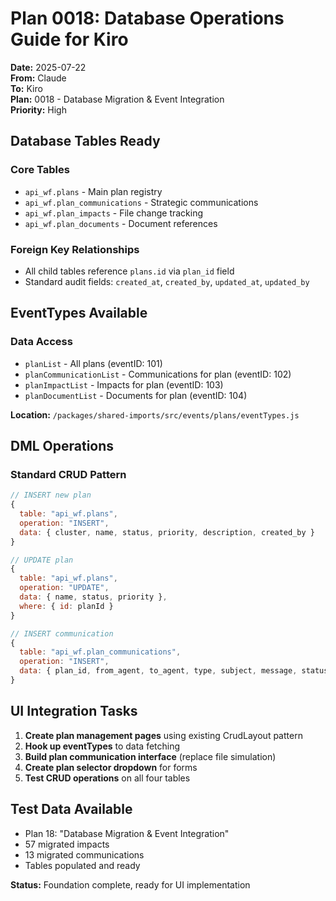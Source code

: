 # Plan 0018: Database Operations Guide for Kiro

**Date:** 2025-07-22  
**From:** Claude  
**To:** Kiro  
**Plan:** 0018 - Database Migration & Event Integration  
**Priority:** High

## Database Tables Ready

### Core Tables
- `api_wf.plans` - Main plan registry
- `api_wf.plan_communications` - Strategic communications  
- `api_wf.plan_impacts` - File change tracking
- `api_wf.plan_documents` - Document references

### Foreign Key Relationships
- All child tables reference `plans.id` via `plan_id` field
- Standard audit fields: `created_at`, `created_by`, `updated_at`, `updated_by`

## EventTypes Available

### Data Access
- `planList` - All plans (eventID: 101)
- `planCommunicationList` - Communications for plan (eventID: 102)  
- `planImpactList` - Impacts for plan (eventID: 103)
- `planDocumentList` - Documents for plan (eventID: 104)

**Location:** `/packages/shared-imports/src/events/plans/eventTypes.js`

## DML Operations

### Standard CRUD Pattern
```javascript
// INSERT new plan
{
  table: "api_wf.plans",
  operation: "INSERT", 
  data: { cluster, name, status, priority, description, created_by }
}

// UPDATE plan
{
  table: "api_wf.plans",
  operation: "UPDATE",
  data: { name, status, priority },
  where: { id: planId }
}

// INSERT communication
{
  table: "api_wf.plan_communications", 
  operation: "INSERT",
  data: { plan_id, from_agent, to_agent, type, subject, message, status }
}
```

## UI Integration Tasks

1. **Create plan management pages** using existing CrudLayout pattern
2. **Hook up eventTypes** to data fetching  
3. **Build plan communication interface** (replace file simulation)
4. **Create plan selector dropdown** for forms
5. **Test CRUD operations** on all four tables

## Test Data Available
- Plan 18: "Database Migration & Event Integration" 
- 57 migrated impacts
- 13 migrated communications
- Tables populated and ready

**Status:** Foundation complete, ready for UI implementation